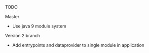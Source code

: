 TODO 

Master 
- Use java 9 module system

Version 2 branch
- Add entrypoints and dataprovider to single module in application

